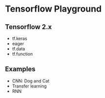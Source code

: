 # Tensorflow Playground

## Tensorflow 2.x
- tf.keras
- eager
- tf.data
- tf.function

## Examples
- CNN: Dog and Cat
- Transfer learning
- RNN
